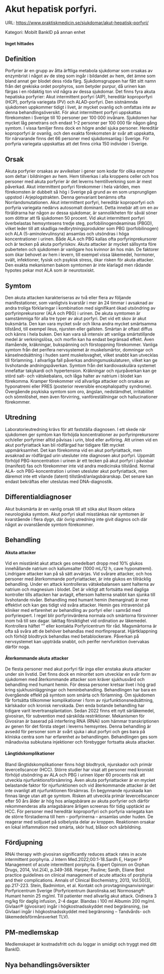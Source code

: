 # Akut hepatisk porfyri.

URL: https://www.praktiskmedicin.se/sjukdomar/akut-hepatisk-porfyri/



Kategori: Mobilt BankID på annan enhet

#### Inget hittades

## Definition

Porfyrier är en grupp av åtta ärftliga metabola sjukdomar som orsakas av enzymbrist i något av de steg som ingår i bildandet av hem, det ämne som bland annat ger blodet dess röda färg. Sjukdomsgruppen har fått sitt namn från det grekiska ordet porphyros, som betyder purpur, då urinen kan färgas i en rödaktig ton vid några av dessa sjukdomar.
Det finns fyra akuta hepatiska porfyrier: Akut intermittent porfyri (AIP), hereditär koproporfyri (HCP), porfyria variegata (PV) och ALAD-porfyri. Den sistnämnda sjukdomen uppkommer tidigt i livet, är mycket ovanlig och omfattas inte av denna behandlingsöversikt.
För akut intermittent porfyri uppskattas förekomsten i Sverige till 10 personer per 100 000 invånare. Sjukdomen har mycket låg penetrans och endast 1–2 personer per 100 000 får någon gång symtom. I vissa familjer finns dock en högre andel sjuka personer. Hereditär koproporfyri är ovanlig, och den exakta förekomsten är svår att uppskatta, för närvarande finns det 66 personer med sjukdomsanlag i Sverige. För porfyria variegata uppskattas att det finns cirka 150 individer i Sverige.

## Orsak

Akuta porfyrier orsakas av avvikelser i gener som kodar för olika enzymer som deltar i bildningen av hem. Hem tillverkas i alla kroppens celler och hos personer med akuta porfyrier är det leverns hemtillverkning som är mest påverkad. Akut intermittent porfyri förekommer i hela världen, men förekomsten är dubbelt så hög i Sverige på grund av en som ursprungligen uppstod i Arjeplogstrakten. Denna genvariant benämns ofta Norrlandsmutationen.
Akut intermittent porfyri, hereditär koproporfyri och porfyria variegata nedärvs autosomalt dominant. Detta innebär att om en av föräldrarna har någon av dessa sjukdomar, är sannolikheten för såväl söner som döttrar att få sjukdomen 50 procent.
Vid akut intermittent porfyri överbelastas hemsyntesens tredje steg, porfobilinogendeaminas (PBGD), vilket leder till att skadliga nedbrytningsprodukter som PBG (porfobilinogen) och ALA (5-aminolevulinsyra) ansamlas och utsöndras i höga koncentrationer i urinen. Både ALA och PBG kallas ofta porfyrinprekursorer och är tecken på akuta porfyriskov.
Akuta attacker är mycket sällsynta före puberteten och sjukdomen är vanligare hos kvinnor än hos män. De faktorer som ökar behovet av hem i levern, till exempel vissa läkemedel, hormoner, svält, infektioner, fysisk och psykisk stress, ökar risken för akuta attacker. Den exakta mekanismen bakom symtomen är inte klarlagd men rådande hypotes pekar mot ALA som är neurotoxiskt.

## Symtom

Den akuta attacken karakteriseras av två eller flera av följande manifestationer, som vanligtvis kvarstår i mer än 24 timmar i avsaknad av andra troliga förklaringar i kombination med signifikant ökad utsöndring av porfyrinprekursorer (ALA och PBG) i urinen. De akuta symtomen är samstämmiga för alla tre typer av akut porfyri.
Det vid ett skov är akut buksmärta. Den kan vara mycket svår och likna andra mycket smärtsamma tillstånd, till exempel ileus, njursten eller gallsten. Smärtan är oftast diffus och känns i hela buken. Den kan vara så intensiv att vanliga smärtstillande medel är verkningslösa, och morfin kan ha endast begränsad effekt. Även illamående, kräkningar, bukspänning och förstoppning förekommer. Vanliga symtom från det perifera nervsystemet är muskelsmärtor, domningar och känselnedsättning i huden samt muskelsvaghet, vilket snabbt kan utvecklas till förlamning. I allvarliga fall påverkas andningsmuskulaturen, vilket kan ge livshotande andningspåverkan. Symtom från det kardiovaskulära systemet innefattar takykardi och hypertension. Kräkningar och njurpåverkan kan ge störd salt- och vätskebalans, och låga halter av natrium i blodet kan förekomma.
Kramper förekommer vid allvarliga attacker och orsakas av hyponatremi eller PRES (posterior reversible encephalopathy syndrome). Övergående psykiska symtom som oro, ängslan, nedstämdhet, irritabilitet och sömnlöshet, men även förvirring, vanföreställningar och hallucinationer förekommer.

## Utredning

Laboratorieutredning krävs för att fastställa diagnosen. I ett skede när sjukdomen ger symtom kan förhöjda koncentrationer av porfyrinprekursorer och/eller porfyriner alltid påvisas i urin, blod eller avföring. Att urinen vid en akut porfyriattack kan bli rödfärgad har tidigare fått mycket uppmärksamhet. Det kan förekomma vid en akut porfyriattack, men avsaknad av rödfärgad urin utesluter inte diagnosen akut porfyri. Uppmätt förhöjd PBG-koncentration i urinen är ett tecken på akut porfyri i påvisbar (manifest) fas och förekommer inte vid andra medicinska tillstånd. Normal ALA- och PBG-koncentration i urinen utesluter akut porfyriattack, men däremot inte ett vilande (latent) tillstånd/anlagsbärarskap. Det senare kan endast bekräftas eller uteslutas med DNA-diagnostik.

## Differentialdiagnoser

Akut buksmärta är en vanlig orsak till att söka akut liksom oklara neurologiska symtom. Akut porfyri skall misstänkas när symtomen är kvarstående i flera dygn, där övrig utredning inte givit diagnos och där något av ovanstående symtom förekommer.

## Behandling

#### Akuta attacker

Vid en misstänkt akut attack ges omedelbart dropp med 10% glukos innehållande natrium och kaliumsalter (1000 mL/12 h, cave hyponatremi). Lindrigare attacker kan på så sätt avvärjas. Vid svårare attacker, och hos personer med återkommande porfyriattacker, är inte glukos en tillräcklig behandling.
Under en attack kontrolleras vätskebalansen samt halterna av natrium och magnesium i blodet. Det är viktigt att fortsätta med dagliga kontroller tills attacken har avtagit, eftersom halterna snabbt kan sjunka till livshotande nivåer.
Behandling med humant hemin (hemarginat) är mer effektivt och kan ges tidigt vid svåra attacker. Hemin ges intravenöst på kliniker med erfarenhet av behandling av porfyri eller i samråd med porfyriexpert. I regel blir porfyrinvärdena normala och smärtorna försvinner inom två till sex dagar.
Iakttag försiktighet vid ordination av läkemedel. Kontrollera häftet ”” eller kontakta Porfyricentrum för råd.
Magsmärtorna är ofta så svåra att de behöver behandlas med morfinpreparat.
Hjärtklappning och förhöjt blodtryck behandlas med betablockerare.
Påverkan på nervsystemet kan uppträda snabbt, och perifer nervfunktion övervakas därför noga.

#### Återkommande akuta attacker

De flesta personer med akut porfyri får inga eller enstaka akuta attacker under sin livstid. Det finns dock en minoritet som utvecklar en svår form av sjukdomen med återkommande attacker som kräver sjukhusvård och behandling med humant hemin. För dessa personer kretsar livet i hög grad kring sjukhusinläggningar och heminbehandling. Behandlingen har bara en övergående effekt på symtom som smärta och förlamning. Om sjukdomen får fortsätta tillkommer komplikationer i form av njurfunktionsnedsättning, kärlskador och kronisk nervskada.
Den enda botande behandling har tidigare varit levertransplantation. Sedan 2022 finns ett nytt särläkemedel, givosiran, för subvention med särskilda restriktioner. Mekanismen för Givosiran är baserad på interfering RNA (RNAi) som hämmar transkriptionen av genen för det första steget i leverns hemsyntes. Denna behandling är avsedd för personer som är svårt sjuka i akut porfyri och ges bara på kliniska centra som har erfarenhet av behandlingen. Behandlingen ges som månadsvisa subkutana injektioner och förebygger fortsatta akuta attacker.

#### Långtidskomplikationer

Bland långtidskomplikationer finns högt blodtryck, njurskador och primär levercellscancer (HCC).
Större studier har visat att personer med kroniskt förhöjd utsöndring av ALA och PBG i urinen löper 60 procents risk att utveckla njurfunktionsförsämring. Även akuta porfyriattacker är en mycket belastande faktor för njurfunktionen och vid återkommande attacker är det inte ovanligt att njurfunktionen försämras. En begynnande njurskada kan finnas länge utan att ge symtom.
Risken att utveckla primär levercellscancer efter 50 års ålder är hög hos anlagsbärare av akuta porfyrier och därför rekommenderas alla anlagsbärare årligen screenas för tidig upptäckt av HCC.
För personer med hereditär koproporfyri och porfyria variegata kan de större förstadierna till hem – porfyrinerna – ansamlas under huden. De reagerar med solljuset på solbelysta delar av kroppen. Reaktionen orsakar en lokal inflammation med smärta, skör hud, blåsor och sårbildning.

## Fördjupning

RNAi therapy with givosiran significantly reduces attack rates in acute intermittent porphyria. J Intern Med.2022;00:1-18.Sardh E, Harper P
Management of acute intermittent porphyria. Expert Opinion on Orphan Drugs, 2014, Vol.2(4), p.349-368. Harper, Pauline; Sardh, Eliane
Best practice guidelines on clinical management of acute attacks of porphyria and their complications. Annals of Clinical Biochemistry, 2013, Vol.50(3), pp.217-223. Stein, Badminton, et al.
Kontakt och provtagningsanvisningar:
Porfyricentrum Sverige (Porfyricentrum (karolinska.se)
Normosang®: Humant hemin 25 mg/ml. Till patienter med allvarlig akut attack. Ordinera 3 mg/kg för daglig infusion, 2-4 dagar. Blandas i 100 ml Albumin 200 mg/ml.
Givlaari® (givosiran) ingår i högkostnadsskyddet med begränsning, (se Givlaari ingår i högkostnadsskyddet med begränsning – Tandvårds- och läkemedelsförmånsverket TLV).

## PM-medlemskap

Medlemskapet är kostnadsfritt och du loggar in smidigt och tryggt med ditt BankID.

## Nya behandlingsöversikter

